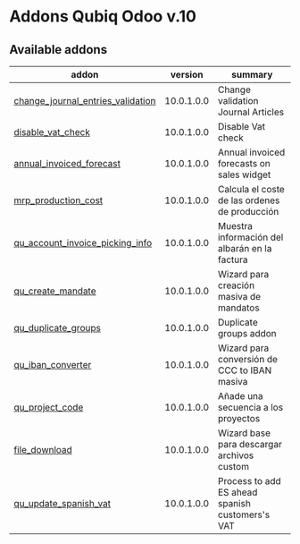 Addons Qubiq Odoo v.10
=============================

[//]: # (addons)

Available addons
----------------
addon | version | summary
--- | --- | ---
[change_journal_entries_validation](change_journal_entries_validation/) | 10.0.1.0.0 | Change validation Journal Articles
[disable_vat_check](disable_vat_check/) | 10.0.1.0.0 | Disable Vat check
[annual_invoiced_forecast](annual_invoiced_forecast/) | 10.0.1.0.0 | Annual invoiced forecasts on sales widget
[mrp_production_cost](mrp_production_cost/) | 10.0.1.0.0 | Calcula el coste de las ordenes de producción
[qu_account_invoice_picking_info](qu_account_invoice_picking_info/) | 10.0.1.0.0 | Muestra información del albarán en la factura
[qu_create_mandate](qu_create_mandate/) | 10.0.1.0.0 | Wizard para creación masiva de mandatos
[qu_duplicate_groups](qu_duplicate_groups/) | 10.0.1.0.0 | Duplicate groups addon
[qu_iban_converter](qu_iban_converter/) | 10.0.1.0.0 | Wizard para conversión de CCC to IBAN masiva
[qu_project_code](qu_project_code/) | 10.0.1.0.0 | Añade una secuencia a los proyectos
[file_download](file_download/) | 10.0.1.0.0 | Wizard base para descargar archivos custom
[qu_update_spanish_vat](qu_update_spanish_vat/)| 10.0.1.0.0 | Process to add ES ahead spanish customers's VAT

[//]: # (end addons)
